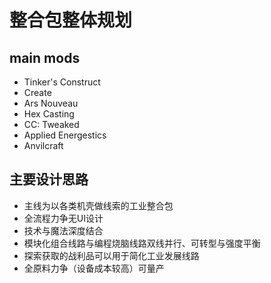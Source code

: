 # 整合包整体规划

## main mods

- Tinker's Construct
- Create
- Ars Nouveau
- Hex Casting
- CC: Tweaked
- Applied Energestics
- Anvilcraft

## 主要设计思路
- 主线为以各类机壳做线索的工业整合包
- 全流程力争无UI设计
- 技术与魔法深度结合
- 模块化组合线路与编程烧脑线路双线并行、可转型与强度平衡
- 探索获取的战利品可以用于简化工业发展线路
- 全原料力争（设备成本较高）可量产
